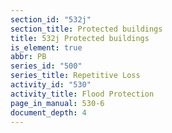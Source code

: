 ```yaml
---
section_id: "532j"
section_title: Protected buildings
title: 532j Protected buildings
is_element: true
abbr: PB
series_id: "500"
series_title: Repetitive Loss
activity_id: "530"
activity_title: Flood Protection
page_in_manual: 530-6
document_depth: 4
---
```

